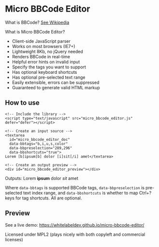 Micro BBCode Editor
===================

What is BBCode?
[See Wikipedia](https://en.wikipedia.org/wiki/BBCode)


What is Micro BBCode Editor?
* Client-side JavaScript parser
* Works on most browsers (IE7+)
* Lightweight 8Kb, no jQuery needed
* Renders BBCode in real-time
* Helpful error hints on invalid input
* Specify the tags you want to support
* Has optional keyboard shortcuts
* Has optional pre-selected text range
* Easily extensible, errors can be suppressed
* Guaranteed to generate valid HTML markup


How to use
----------

```
<!-- Include the library -->
<script type="text/javascript" src="micro_bbcode_editor.js" defer="defer"></script>

<!-- Create an input source -->
<textarea
  id="micro_bbcode_editor_doc"
  data-bbtags="b,i,u,s,color"
  data-bbpreselection="289,296"
  data-bbshortcuts="true">
Lorem [b]ipsum[b] dolor [i]sit[/i] amet</textarea>

<!-- Create an output preview -->
<div id="micro_bbcode_editor_preview"></div>
```

Outputs: Lorem **ipsum** dolor *sit* amet

Where `data-bbtags` is supported BBCode tags, `data-bbpreselection` is pre-selected text index range, and `data-bbshortcuts` is whether to map Ctrl+? keys for tag shortcuts.  All are optional.

Preview
-------
See a live demo: https://whitelabeldev.github.io/micro-bbcode-editor/


Licensed under MPL2 (plays nicely with both copyleft and commercial licenses)
